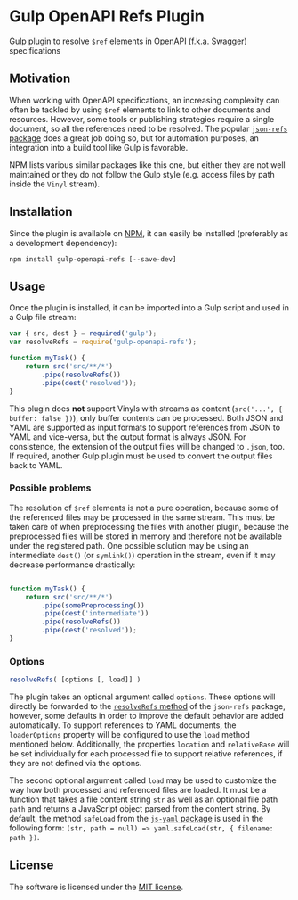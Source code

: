 # Gulp OpenAPI Refs Plugin
Gulp plugin to resolve `$ref` elements in OpenAPI (f.k.a. Swagger) specifications

## Motivation
When working with OpenAPI specifications, an increasing complexity can often be tackled by using `$ref` elements to link to other documents and resources. However, some tools or publishing strategies require a single document, so all the references need to be resolved. The popular [`json-refs` package](https://github.com/whitlockjc/json-refs) does a great job doing so, but for automation purposes, an integration into a build tool like Gulp is favorable.

NPM lists various similar packages like this one, but either they are not well maintained or they do not follow the Gulp style (e.g. access files by path inside the `Vinyl` stream).

## Installation
Since the plugin is available on [NPM](https://www.npmjs.com/package/gulp-openapi-refs), it can easily be installed (preferably as a development dependency):

```
npm install gulp-openapi-refs [--save-dev]
```

## Usage
Once the plugin is installed, it can be imported into a Gulp script and used in a Gulp file stream:

``` javascript
var { src, dest } = required('gulp'); 
var resolveRefs = require('gulp-openapi-refs');

function myTask() {
    return src('src/**/*')
        .pipe(resolveRefs())
        .pipe(dest('resolved'));
}
```

This plugin does **not** support Vinyls with streams as content (`src('...', { buffer: false })`), only buffer contents can be processed.
Both JSON and YAML are supported as input formats to support references from JSON to YAML and vice-versa, but the output format is always JSON. For consistence, the extension of the output files will be changed to `.json`, too. If required, another Gulp plugin must be used to convert the output files back to YAML.

### Possible problems
The resolution of `$ref` elements is not a pure operation, because some of the referenced files may be processed in the same stream. This must be taken care of when preprocessing the files with another plugin, because the preprocessed files will be stored in memory and therefore not be available under the registered path. One possible solution may be using an intermediate `dest()` (or `symlink()`) operation in the stream, even if it may decrease performance drastically:

``` javascript

function myTask() {
    return src('src/**/*')
        .pipe(somePreprocessing())
        .pipe(dest('intermediate'))
        .pipe(resolveRefs())
        .pipe(dest('resolved'));
}
```

### Options

``` javascript
resolveRefs( [options [, load]] )
```

The plugin takes an optional argument called `options`. These options will directly be forwarded to the [`resolveRefs` method](https://github.com/whitlockjc/json-refs/blob/master/docs/API.md#json-refsresolverefsobj-options--promiseresolvedrefsresults) of the `json-refs` package, however, some defaults in order to improve the default behavior are added automatically. To support references to YAML documents, the `loaderOptions` property will be configured to use the `load` method mentioned below. Additionally, the properties `location` and `relativeBase` will be set individually for each processed file to support relative references, if they are not defined via the options.

The second optional argument called `load` may be used to customize the way how both processed and referenced files are loaded. It must be a function that takes a file content string `str` as well as an optional file path `path` and returns a JavaScript object parsed from the content string. By default, the method `safeLoad` from the [`js-yaml` package](https://github.com/nodeca/js-yaml) is used in the following form: `(str, path = null) => yaml.safeLoad(str, { filename: path })`.

## License
The software is licensed under the [MIT license](https://github.com/lukoerfer/gulp-openapi-refs/blob/master/LICENSE).

